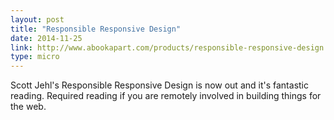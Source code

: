 ```yaml
---
layout: post
title: "Responsible Responsive Design"
date: 2014-11-25
link: http://www.abookapart.com/products/responsible-responsive-design
type: micro
---
```


Scott Jehl's Responsible Responsive Design is now out and it's fantastic reading. Required reading if you are remotely involved in building things for the web.
